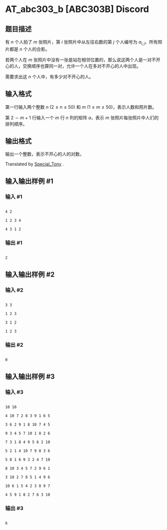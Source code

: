 # AT_abc303_b [ABC303B] Discord

## 题目描述

有 $n$ 个人拍了 $m$ 张照片，第 $i$ 张照片中从左往右数的第 $j$ 个人编号为 $a_{i,j}$，所有照片都是 $n$ 个人的合影。

若两个人在 $m$ 张照片中没有一张是站在相邻位置的，那么说这两个人是一对不开心的人，交换顺序也算同一对，允许一个人在多对不开心的人中出现。

需要求出这 $n$ 个人中，有多少对不开心的人。

## 输入格式

第一行输入两个整数 $n~(2\le n\le 50)$ 和 $m~(1\le m\le 50)$，表示人数和照片数。
第 $2\sim m+1$ 行输入一个 $m$ 行 $n$ 列的矩阵 $a$，表示 $m$ 张照片每张照片中人们的排列顺序。

## 输出格式

输出一个整数，表示不开心的人的对数。

Translated by [Special_Tony](https://www.luogu.com.cn/user/571147) .

## 输入输出样例 #1

### 输入 #1

```
4 2
1 2 3 4
4 3 1 2
```

### 输出 #1

```
2
```

## 输入输出样例 #2

### 输入 #2

```
3 3
1 2 3
3 1 2
1 2 3
```

### 输出 #2

```
0
```

## 输入输出样例 #3

### 输入 #3

```
10 10
4 10 7 2 8 3 9 1 6 5
3 6 2 9 1 8 10 7 4 5
9 3 4 5 7 10 1 8 2 6
7 3 1 8 4 9 5 6 2 10
5 2 1 4 10 7 9 8 3 6
5 8 1 6 9 3 2 4 7 10
8 10 3 4 5 7 2 9 6 1
3 10 2 7 8 5 1 4 9 6
10 6 1 5 4 2 3 8 9 7
4 5 9 1 8 2 7 6 3 10
```

### 输出 #3

```
6
```